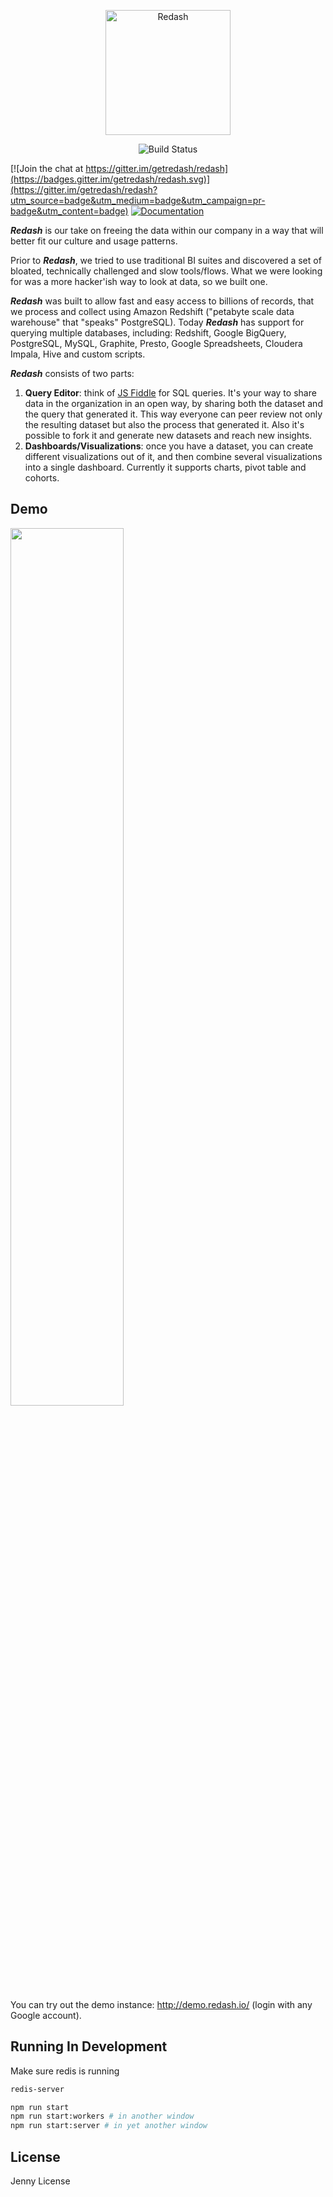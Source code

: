 <p align="center">
  <img title="Redash" src='https://redash.io/assets/images/logo.png' width="200px"/>
</p>
<p align="center">
    <img title="Build Status" src='https://circleci.com/gh/getredash/redash.png?circle-token=8a695aa5ec2cbfa89b48c275aea298318016f040'/>
</p>

[![Join the chat at https://gitter.im/getredash/redash](https://badges.gitter.im/getredash/redash.svg)](https://gitter.im/getredash/redash?utm_source=badge&utm_medium=badge&utm_campaign=pr-badge&utm_content=badge)
[![Documentation](https://img.shields.io/badge/docs-redash.io/help-brightgreen.svg)](https://redash.io/help/)

**_Redash_** is our take on freeing the data within our company in a way that will better fit our culture and usage patterns.

Prior to **_Redash_**, we tried to use traditional BI suites and discovered a set of bloated, technically challenged and slow tools/flows. What we were looking for was a more hacker'ish way to look at data, so we built one.

**_Redash_** was built to allow fast and easy access to billions of records, that we process and collect using Amazon Redshift ("petabyte scale data warehouse" that "speaks" PostgreSQL).
Today **_Redash_** has support for querying multiple databases, including: Redshift, Google BigQuery, PostgreSQL, MySQL, Graphite,
Presto, Google Spreadsheets, Cloudera Impala, Hive and custom scripts.

**_Redash_** consists of two parts:

1. **Query Editor**: think of [JS Fiddle](http://jsfiddle.net) for SQL queries. It's your way to share data in the organization in an open way, by sharing both the dataset and the query that generated it. This way everyone can peer review not only the resulting dataset but also the process that generated it. Also it's possible to fork it and generate new datasets and reach new insights.
2. **Dashboards/Visualizations**: once you have a dataset, you can create different visualizations out of it, and then combine several visualizations into a single dashboard. Currently it supports charts, pivot table and cohorts.

## Demo

<img src="https://cloud.githubusercontent.com/assets/71468/17391289/8e83878e-5a1d-11e6-8938-af9054a33b19.gif" width="60%"/>

You can try out the demo instance: http://demo.redash.io/ (login with any Google account).

## Running In Development

Make sure redis is running
```sh
redis-server
```

```sh
npm run start 
npm run start:workers # in another window
npm run start:server # in yet another window
```

## License

Jenny License
